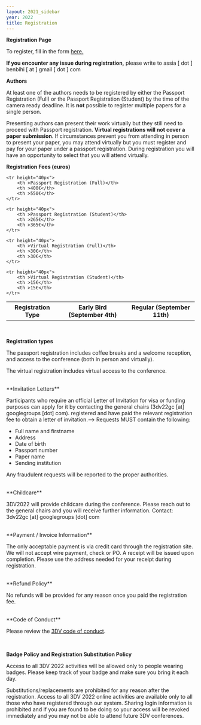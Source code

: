 ```yaml
---
layout: 2021_sidebar
year: 2022
title: Registration
---
```


**Registration Page**

To register, fill in the form [here.]({{site.url}}/{{page.year}}/registration-form)


**If you encounter any issue during registration,** please write to assia [ dot ]
benbihi [ at ] gmail [ dot ] com

**Authors**

At least one of the authors needs to be registered by either the Passport
Registration (Full) or the Passport Registration (Student) by the time of the
camera ready deadline. 
It is **not** possible to register multiple papers for a single person. 

Presenting authors can present their work virtually but they still need to
proceed with Passport registration.
**Virtual registrations will not cover a paper submission**. If circumstances
prevent you from attending in person to present your paper, you may attend
virtually but you must register and pay for your paper under a passport
registration. During registration you will have an opportunity to select that
you will attend virtually.

**Registration Fees (euros)**

<table style="border-collapse: collapse; border: none; width: 100%;">
    <tr height="40px">
        <th >Registration Type</th>
        <th >Early Bird (September 4th)</th>
        <th >Regular (September 11th)</th>
    </tr>

    <tr height="40px">
        <th >Passport Registration (Full)</th>
        <th >400€</th>
        <th >550€</th>
    </tr>
    
    <tr height="40px">
        <th >Passport Registration (Student)</th>
        <th >265€</th>
        <th >365€</th>
    </tr>

    <tr height="40px">
        <th >Virtual Registration (Full)</th>
        <th >30€</th>
        <th >30€</th>
    </tr>

    <tr height="40px">
        <th >Virtual Registration (Student)</th>
        <th >15€</th>
        <th >15€</th>
    </tr>
</table>

<br>

**Registration types**

The passport registration includes coffee breaks and a welcome reception,
and access to the conference (both in person and virtually). 

The virtual registration includes virtual access to the conference.


<br>
**Invitation Letters**

Participants who require an official Letter of Invitation for visa or funding
purposes can apply for it by contacting the general chairs
(3dv22gc [at] googlegroups [dot] com). 
registered and have paid the relevant registration fee to obtain a letter of
invitation.-->
Requests MUST contain the following:

- Full name and firstname
- Address
- Date of birth
- Passport number
- Paper name
- Sending institution

Any fraudulent requests will be reported to the proper authorities.

<br>
**Childcare**

3DV2022 will provide childcare during the conference. Please reach out to the
general chairs and you will receive further information. Contact: 3dv22gc [at] googlegroups [dot] com  

<br>
**Payment / Invoice Information**

The only acceptable payment is via credit card through the registration site.
We will not accept wire payment, check or PO. A receipt will be issued upon
completion.  Please use the address needed for your receipt during
registration.

<br>
**Refund Policy**

No refunds will be provided for any reason once you paid the registration fee.

<br>
**Code of Conduct**

Please review the [3DV code of conduct]({{site.url}}/{{page.year}}/code-of-conduct).

<br>

**Badge Policy and Registration Substitution Policy**

Access to all 3DV 2022 activities will be allowed only to people wearing badges.
Please keep track of your badge and make sure you bring it each day.

Substitutions/replacements are prohibited for any reason after the
registration. Access to all 3DV 2022 online activities are available only to
all those who have registered through our system. Sharing login information is
prohibited and if you are found to be doing so your access will be revoked
immediately and you may not be able to attend future 3DV conferences.
